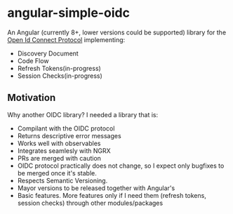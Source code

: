 # angular-simple-oidc

An Angular (currently 8+, lower versions could be supported) library for the [Open Id Connect Protocol](https://openid.net/specs/openid-connect-core-1_0.html) implementing:

* Discovery Document
* Code Flow
* Refresh Tokens(in-progress)
* Session Checks(in-progress)

## Motivation

Why another OIDC library?
I needed a library that is:

* Compilant with the OIDC protocol
* Returns descriptive error messages
* Works well with observables
* Integrates seamlesly with NGRX
* PRs are merged with caution
* OIDC protocol practically does not change, so I expect only bugfixes to be merged once it's stable.
* Respects Semantic Versioning.
* Mayor versions to be released together with Angular's
* Basic features. More features only if I need them (refresh tokens, session checks) through other modules/packages
